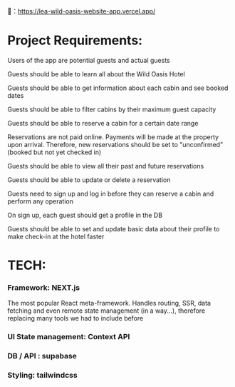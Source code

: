 🔗：https://lea-wild-oasis-website-app.vercel.app/

# Project Requirements:

Users of the app are potential guests and actual guests

Guests should be able to learn all about the Wild Oasis Hotel

Guests should be able to get information about each cabin and see booked dates

Guests should be able to filter cabins by their maximum guest capacity

Guests should be able to reserve a cabin for a certain date range

Reservations are not paid online. Payments will be made at the property upon arrival. Therefore, new reservations should be set to "unconfirmed" (booked but not yet checked in)

Guests should be able to view all their past and future reservations

Guests should be able to update or delete a reservation

Guests need to sign up and log in before they can reserve a cabin and perform any operation

On sign up, each guest should get a profile in the DB

Guests should be able to set and update basic data about their profile to make check-in at the hotel faster

# TECH:

### Framework: NEXT.js

The most popular React meta-framework. Handles routing, SSR, data fetching and even remote state management (in a way...), therefore replacing many tools we had to include before

### Ul State management: Context API

### DB / API : supabase

### Styling: tailwindcss

<!-- export NODE_OPTIONS="--no-deprecation" -->
